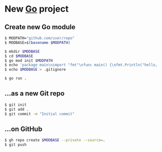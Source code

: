 # New [Go](https://go.dev) project

## Create new Go module

```sh
$ MODPATH="github.com/user/repo"
$ MODBASE=$(basename $MODPATH)

$ mkdir $MODBASE
$ cd $MODBASE
$ go mod init $MODPATH
$ echo 'package main\nimport "fmt"\nfunc main() {\nfmt.Println("hello, world!")\n}' > main.go && go fmt
$ echo $MODBASE > .gitignore

$ go run .
```

## ...as a new Git repo

```sh
$ git init
$ git add .
$ git commit -m "Initial commit"
```

## ...on GitHub

```sh
$ gh repo create $MODBASE --private --source=.
$ git push
```

